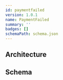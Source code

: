 ```yaml
---
id: paymentfailed
version: 1.0.1
name: PaymentFailed
summary: ''
badges: []
schemaPath: schema.json
---
```

## Architecture
<NodeGraph />


## Schema
<SchemaViewer file="schema.json" title="Message Schema" maxHeight="500" />
